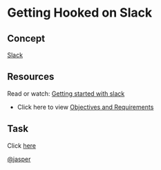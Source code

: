 # Getting Hooked on Slack

## Concept
[Slack](https://intranet.alxswe.com/concepts/221)

## Resources
Read or watch:
[Getting started with slack](https://intranet.alxswe.com/rltoken/3u2PKVumidEjiWqIOo2DQQ)
* Click here to view [Objectives and Requirements](https://github.com/AsuweRich/S.E_Bounty/tree/main/1-Getting-Hooked_on_Slack)

## Task
Click [here](https://github.com/AsuweRich/S.E_Bounty/blob/main/1-Getting-Hooked_on_Slack/Getting_hooked_on_slack4.JPG)

[@jasper](https://intranet.alxswe.com/rltoken/3sPvH5FODTwar88eE6yajw)
